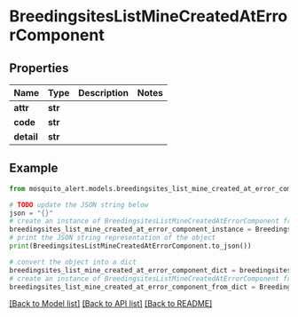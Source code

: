 # BreedingsitesListMineCreatedAtErrorComponent


## Properties

Name | Type | Description | Notes
------------ | ------------- | ------------- | -------------
**attr** | **str** |  | 
**code** | **str** |  | 
**detail** | **str** |  | 

## Example

```python
from mosquito_alert.models.breedingsites_list_mine_created_at_error_component import BreedingsitesListMineCreatedAtErrorComponent

# TODO update the JSON string below
json = "{}"
# create an instance of BreedingsitesListMineCreatedAtErrorComponent from a JSON string
breedingsites_list_mine_created_at_error_component_instance = BreedingsitesListMineCreatedAtErrorComponent.from_json(json)
# print the JSON string representation of the object
print(BreedingsitesListMineCreatedAtErrorComponent.to_json())

# convert the object into a dict
breedingsites_list_mine_created_at_error_component_dict = breedingsites_list_mine_created_at_error_component_instance.to_dict()
# create an instance of BreedingsitesListMineCreatedAtErrorComponent from a dict
breedingsites_list_mine_created_at_error_component_from_dict = BreedingsitesListMineCreatedAtErrorComponent.from_dict(breedingsites_list_mine_created_at_error_component_dict)
```
[[Back to Model list]](../README.md#documentation-for-models) [[Back to API list]](../README.md#documentation-for-api-endpoints) [[Back to README]](../README.md)


